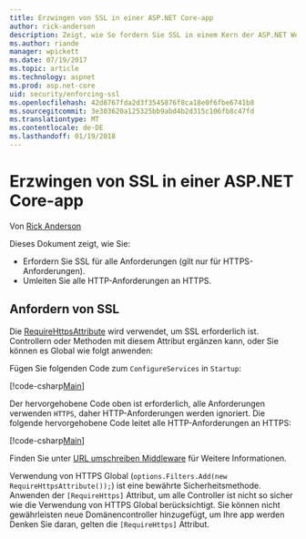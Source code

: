 ```yaml
---
title: Erzwingen von SSL in einer ASP.NET Core-app
author: rick-anderson
description: Zeigt, wie So fordern Sie SSL in einem Kern der ASP.NET Web-app
ms.author: riande
manager: wpickett
ms.date: 07/19/2017
ms.topic: article
ms.technology: aspnet
ms.prod: asp.net-core
uid: security/enforcing-ssl
ms.openlocfilehash: 42d8767fda2d3f3545876f8ca18e0f6fbe6741b8
ms.sourcegitcommit: 3e303620a125325bb9abd4b2d315c106fb8c47fd
ms.translationtype: MT
ms.contentlocale: de-DE
ms.lasthandoff: 01/19/2018
---
```

# <a name="enforcing-ssl-in-an-aspnet-core-app"></a>Erzwingen von SSL in einer ASP.NET Core-app

Von [Rick Anderson](https://twitter.com/RickAndMSFT)

Dieses Dokument zeigt, wie Sie:

- Erfordern Sie SSL für alle Anforderungen (gilt nur für HTTPS-Anforderungen).
- Umleiten Sie alle HTTP-Anforderungen an HTTPS.

## <a name="require-ssl"></a>Anfordern von SSL

Die [RequireHttpsAttribute](https://docs.microsoft.com/aspnet/core/api/microsoft.aspnetcore.mvc.requirehttpsattribute) wird verwendet, um SSL erforderlich ist. Controllern oder Methoden mit diesem Attribut ergänzen kann, oder Sie können es Global wie folgt anwenden:

Fügen Sie folgenden Code zum `ConfigureServices` in `Startup`:

[!code-csharp[Main](authentication/accconfirm/sample/WebApp1/Startup.cs?name=snippet2&highlight=4-)]

Der hervorgehobene Code oben ist erforderlich, alle Anforderungen verwenden `HTTPS`, daher HTTP-Anforderungen werden ignoriert. Die folgende hervorgehobene Code leitet alle HTTP-Anforderungen an HTTPS:

[!code-csharp[Main](authentication/accconfirm/sample/WebApp1/Startup.cs?name=snippet_AddRedirectToHttps&highlight=7-)]

Finden Sie unter [URL umschreiben Middleware](xref:fundamentals/url-rewriting) für Weitere Informationen.

Verwendung von HTTPS Global (`options.Filters.Add(new RequireHttpsAttribute());`) ist eine bewährte Sicherheitsmethode. Anwenden der `[RequireHttps]` Attribut, um alle Controller ist nicht so sicher wie die Verwendung von HTTPS Global berücksichtigt. Sie können nicht gewährleisten neue Domänencontroller hinzugefügt, um Ihre app werden Denken Sie daran, gelten die `[RequireHttps]` Attribut.
